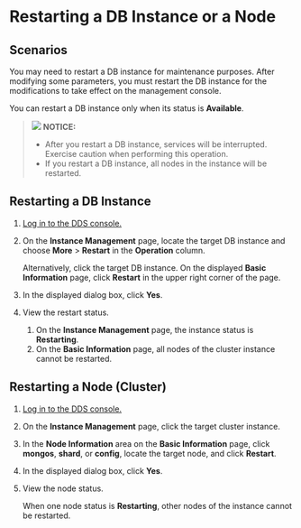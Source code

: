 # Restarting a DB Instance or a Node<a name="dds_03_0003"></a>

## **Scenarios**<a name="section1538841202523"></a>

You may need to restart a DB instance for maintenance purposes. After modifying some parameters, you must restart the DB instance for the modifications to take effect on the management console.

You can restart a DB instance only when its status is  **Available**.

>![](/images/icon-notice.gif) **NOTICE:**   
>-   After you restart a DB instance, services will be interrupted. Exercise caution when performing this operation.  
>-   If you restart a DB instance, all nodes in the instance will be restarted.  

## Restarting a DB Instance<a name="section986617183648"></a>

1.  [Log in to the DDS console.](logging-in-to-the-dds-console.md)
2.  On the  **Instance Management**  page, locate the target DB instance and choose  **More**  \>  **Restart**  in the  **Operation**  column.

    Alternatively, click the target DB instance. On the displayed  **Basic Information**  page, click  **Restart**  in the upper right corner of the page.

3.  In the displayed dialog box, click  **Yes**.
4.  View the restart status.
    1.  On the  **Instance Management**  page, the instance status is  **Restarting**.
    2.  On the  **Basic Information**  page, all nodes of the cluster instance cannot be restarted.


## Restarting a Node \(Cluster\)<a name="section42490975183655"></a>

1.  [Log in to the DDS console.](logging-in-to-the-dds-console.md)
2.  On the  **Instance Management**  page, click the target cluster instance.
3.  In the  **Node Information**  area on the  **Basic Information**  page, click  **mongos**,  **shard**, or  **config**, locate the target node, and click  **Restart**.
4.  In the displayed dialog box, click  **Yes**.
5.  View the node status.

    When one node status is  **Restarting**, other nodes of the instance cannot be restarted.


